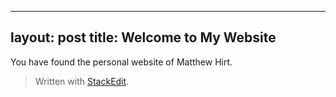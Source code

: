 
---
layout: post
title: Welcome to My Website
---

You have found the personal website of Matthew Hirt. 

> Written with [StackEdit](https://stackedit.io/).
<!--stackedit_data:
eyJoaXN0b3J5IjpbMjA5NjUwMTQwM119
-->